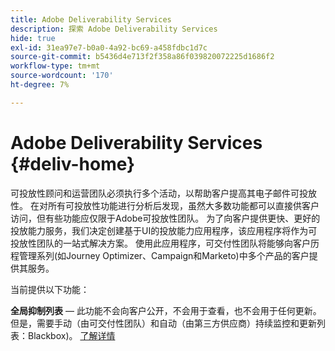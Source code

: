 ```yaml
---
title: Adobe Deliverability Services
description: 探索 Adobe Deliverability Services
hide: true
exl-id: 31ea97e7-b0a0-4a92-bc69-a458fdbc1d7c
source-git-commit: b5436d4e713f2f358a86f039820072225d1686f2
workflow-type: tm+mt
source-wordcount: '170'
ht-degree: 7%

---
```


# Adobe Deliverability Services {#deliv-home}

可投放性顾问和运营团队必须执行多个活动，以帮助客户提高其电子邮件可投放性。 在对所有可投放性功能进行分析后发现，虽然大多数功能都可以直接供客户访问，但有些功能应仅限于Adobe可投放性团队。 为了向客户提供更快、更好的投放能力服务，我们决定创建基于UI的投放能力应用程序，该应用程序将作为可投放性团队的一站式解决方案。 使用此应用程序，可交付性团队将能够向客户历程管理系列(如Journey Optimizer、Campaign和Marketo)中多个产品的客户提供其服务。

当前提供以下功能：

**全局抑制列表**  — 此功能不会向客户公开，不会用于查看，也不会用于任何更新。 但是，需要手动（由可交付性团队）和自动（由第三方供应商）持续监控和更新列表：Blackbox)。 [了解详情](global-suppression-list.md)
